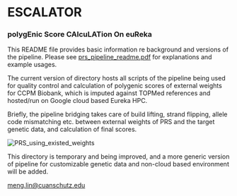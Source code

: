 # ESCALATOR
### polyg**E**nic **S**core **CA**lcu**LAT**ion On eu**R**eka 

This README file provides basic information re background and versions of the pipeline. Please see [prs_pipeline_readme.pdf](eureka_cloud_version/prs_pipeline_readme.pdf) for explanations and example usages.

The current version of directory hosts all scripts of the pipeline being used for quality control and calculation of polygenic scores of external weights for CCPM Biobank, which is imputed against TOPMed references and hosted/run on Google cloud based Eureka HPC. 

Briefly, the pipeline bridging takes care of build lifting, strand flipping, allele code mismatching etc. between external weights of PRS and the target genetic data, and calculation of final scores. 


![PRS_using_existed_weights](https://user-images.githubusercontent.com/16557724/223905146-c5acf2ae-9a67-4576-bbcc-8781e3e89073.png)



This directory is temporary and being improved, and a more generic version of pipeline for customizable genetic data and non-cloud based environment will be added.

meng.lin@cuanschutz.edu

